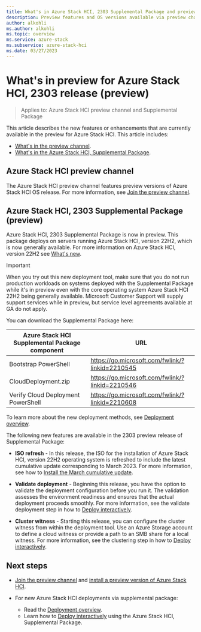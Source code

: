 ```yaml
---
title: What's in Azure Stack HCI, 2303 Supplemental Package and preview channel (preview)
description: Preview features and OS versions available via preview channel and 2303 supplemental package features.
author: alkohli
ms.author: alkohli
ms.topic: overview
ms.service: azure-stack
ms.subservice: azure-stack-hci
ms.date: 03/27/2023
---
```


# What's in preview for Azure Stack HCI, 2303 release (preview)

> Applies to: Azure Stack HCI preview channel and Supplemental Package

This article describes the new features or enhancements that are currently available in the preview for Azure Stack HCI. This article includes:

- [What's in the preview channel](#azure-stack-hci-preview-channel).
- [What's in the Azure Stack HCI, Supplemental Package](#azure-stack-hci-2303-supplemental-package-preview).

## Azure Stack HCI preview channel

The Azure Stack HCI preview channel features preview versions of Azure Stack HCI OS release. For more information, see [Join the preview channel](./preview-channel.md).

## Azure Stack HCI, 2303 Supplemental Package (preview)

Azure Stack HCI, 2303 Supplemental Package is now in preview. This package deploys on servers running Azure Stack HCI, version 22H2, which is now generally available. For more information on Azure Stack HCI, version 22H2 see [What's new](../whats-new.md).

> [!IMPORTANT]
> When you try out this new deployment tool, make sure that you do not run production workloads on systems deployed with the Supplemental Package while it's in preview even with the core operating system Azure Stack HCI 22H2 being generally available. Microsoft Customer Support will supply support services while in preview, but service level agreements available at GA do not apply.

You can download the Supplemental Package here:  

| Azure Stack HCI Supplemental Package component| URL                                             |
|-----------------------------------------------|-------------------------------------------------|
| Bootstrap PowerShell                           | https://go.microsoft.com/fwlink/?linkid=2210545 |
| CloudDeployment.zip                           | https://go.microsoft.com/fwlink/?linkid=2210546 |
| Verify Cloud Deployment PowerShell            | https://go.microsoft.com/fwlink/?linkid=2210608 |

To learn more about the new deployment methods, see [Deployment overview](../deploy/deployment-tool-introduction.md).

The following new features are available in the 2303 preview release of Supplemental Package:

- **ISO refresh** - In this release, the ISO for the installation of Azure Stack HCI, version 22H2 operating system is refreshed to include the latest cumulative update corresponding to March 2023. For more information, see how to [Install the March cumulative update](../index.yml).

- **Validate deployment** - Beginning this release, you have the option to validate the deployment configuration before you run it. The validation assesses the environment readiness and ensures that the actual deployment proceeds smoothly. For more information, see the validate deployment step in how to [Deploy interactively](../deploy/deployment-tool-new-file.md#step-6-deploy).

- **Cluster witness** - Starting this release, you can configure the cluster witness from within the deployment tool. Use an Azure Storage account to define a cloud witness or provide a path to an SMB share for a local witness. For more information, see the clustering step in how to [Deploy interactively](../deploy/deployment-tool-new-file.md#step-3-clustering).


## Next steps

- [Join the preview channel](./preview-channel.md) and [install a preview version of Azure Stack HCI](./install-preview-version.md).

- For new Azure Stack HCI deployments via supplemental package:
    - Read the [Deployment overview](../deploy/deployment-tool-introduction.md).
    - Learn how to [Deploy interactively](../deploy/deployment-tool-new-file.md) using the Azure Stack HCI, Supplemental Package.